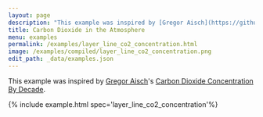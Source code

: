 ```yaml
---
layout: page
description: "This example was inspired by [Gregor Aisch](https://github.com/gka)'s [Carbon Dioxide Concentration By Decade](https://www.datawrapper.de/_/OHgEm/)."
title: Carbon Dioxide in the Atmosphere
menu: examples
permalink: /examples/layer_line_co2_concentration.html
image: /examples/compiled/layer_line_co2_concentration.png
edit_path: _data/examples.json
---
```


This example was inspired by [Gregor Aisch](https://github.com/gka)'s [Carbon Dioxide Concentration By Decade](https://www.datawrapper.de/_/OHgEm/).

{% include example.html spec='layer_line_co2_concentration'%}
